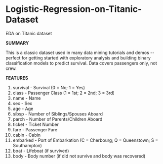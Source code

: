 # Logistic-Regression-on-Titanic-Dataset
EDA on Titanic dataset

<b>SUMMARY</b>

This is a classic dataset used in many data mining tutorials and demos -- perfect for getting started with exploratory analysis and building binary classification models to predict survival.
Data covers passengers only, not crew.

<b>FEATURES</b>

1.	survival - Survival (0 = No; 1 = Yes)
2.	class - Passenger Class (1 = 1st; 2 = 2nd; 3 = 3rd)
3.	name - Name
4.	sex - Sex
5.	age - Age
6.	sibsp - Number of Siblings/Spouses Aboard
7.	parch - Number of Parents/Children Aboard
8.	ticket - Ticket Number
9.	fare - Passenger Fare
10.	cabin - Cabin
11.	embarked - Port of Embarkation (C = Cherbourg; Q = Queenstown; S = Southampton)
12.	boat - Lifeboat (if survived)
13.	body - Body number (if did not survive and body was recovered)
